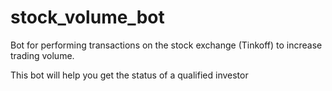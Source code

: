 # stock_volume_bot
Bot for performing transactions on the stock exchange (Tinkoff) to increase trading volume.

This bot will help you get the status of a qualified investor
